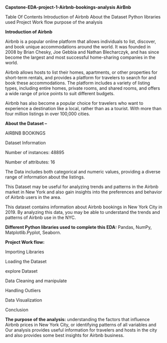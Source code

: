 **Capstone-EDA-project-1-Airbnb-bookings-analysis AirBnb**

Table Of Contents
Introduction of Airbnb
About the Dataset
Python libraries used
Project Work flow
purpose of the analysis

**Introduction of Airbnb**

Airbnb is a popular online platform that allows individuals to list, discover, and book unique accommodations around the world. It was founded in 2008 by Brian Chesky, Joe Gebbia and Nathan Blecharczyk, and has since become the largest and most successful home-sharing companies in the world.

Airbnb allows hosts to list their homes, apartments, or other properties for short-term rentals, and provides a platform for travelers to search for and book these accommodations. The platform includes a variety of listing types, including entire homes, private rooms, and shared rooms, and offers a wide range of price points to suit different budgets.

Airbnb has also become a popular choice for travelers who want to experience a destination like a local, rather than as a tourist. With more than four million listings in over 100,000 cities.

**About the Dataset –**

AIRBNB BOOKINGS

Dataset Information

Number of instances: 48895

Number of attributes: 16


The Data includes both categorical and numeric values, providing a diverse range of information about the listings.


This Dataset may be useful for analyzing trends and patterns in the Airbnb market in New York and also gain insights into the preferences and behavior of Airbnb users in the area.


This dataset contains information about Airbnb bookings in New York City in 2019. By analyzing this data, you may be able to understand the trends and patterns of Airbnb use in the NYC.


**Different Python libraries used to complete this EDA:**
Pandas,
NumPy,
Matplotlib.Pyplot,
Seaborn.

**Project Work flow:**

Importing Libraries

Loading the Dataset

explore Dataset

Data Cleaning and manipulate

Handling Outliers

Data Visualization

Conclusion

**The purpose of the analysis:**
understanding the factors that influence Airbnb prices in New York City, or identifying patterns of all variables and Our analysis provides useful information for travelers and hosts in the city and also provides some best insights for Airbnb business.


